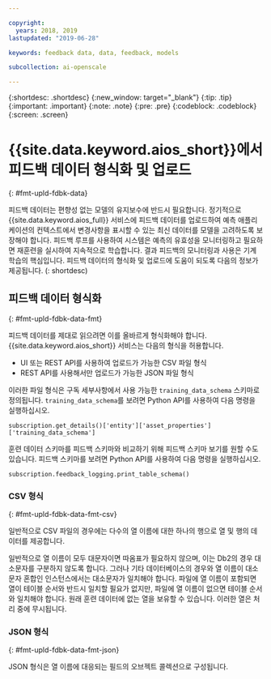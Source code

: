```yaml
---

copyright:
  years: 2018, 2019
lastupdated: "2019-06-28"

keywords: feedback data, data, feedback, models

subcollection: ai-openscale

---
```


{:shortdesc: .shortdesc}
{:new_window: target="_blank"}
{:tip: .tip}
{:important: .important}
{:note: .note}
{:pre: .pre}
{:codeblock: .codeblock}
{:screen: .screen}

# {{site.data.keyword.aios_short}}에서 피드백 데이터 형식화 및 업로드
{: #fmt-upld-fdbk-data}

피드백 데이터는 편향성 없는 모델의 유지보수에 반드시 필요합니다. 정기적으로 {{site.data.keyword.aios_full}} 서비스에 피드백 데이터를 업로드하여 예측 애플리케이션의 컨텍스트에서 변경사항을 표시할 수 있는 최신 데이터를 모델을 고려하도록 보장해야 합니다. 피드백 루프를 사용하여 시스템은 예측의 유효성을 모니터링하고 필요하면 재훈련을 실시하여 지속적으로 학습합니다. 결과 피드백의 모니터링과 사용은 기계 학습의 핵심입니다. 피드백 데이터의 형식화 및 업로드에 도움이 되도록 다음의 정보가 제공됩니다.
(: shortdesc)

## 피드백 데이터 형식화
{: #fmt-upld-fdbk-data-fmt}

피드백 데이터를 제대로 읽으려면 이를 올바르게 형식화해야 합니다. {{site.data.keyword.aios_short}} 서비스는 다음의 형식을 허용합니다. 

- UI 또는 REST API를 사용하여 업로드가 가능한 CSV 파일 형식
- REST API를 사용해서만 업로드가 가능한 JSON 파일 형식

이러한 파일 형식은 구독 세부사항에서 사용 가능한 `training_data_schema` 스키마로 정의됩니다. 
`training_data_schema`를 보려면 Python API를 사용하여 다음 명령을 실행하십시오. 

```
subscription.get_details()['entity']['asset_properties']['training_data_schema']
```

훈련 데이터 스키마를 피드백 스키마와 비교하기 위해 피드백 스키마 보기를 원할 수도 있습니다. 피드백 스키마를 보려면 Python API를 사용하여 다음 명령을 실행하십시오. 

```
subscription.feedback_logging.print_table_schema()
```


### CSV 형식
{: #fmt-upld-fdbk-data-fmt-csv}

일반적으로 CSV 파일의 경우에는 다수의 열 이름에 대한 하나의 행으로 열 및 행의 데이터를 제공합니다. 

일반적으로 열 이름이 모두 대문자이면 따옴표가 필요하지 않으며, 이는 Db2의 경우 대소문자를 구분하지 않도록 합니다. 그러나 기타 데이터베이스의 경우와 열 이름이 대소문자 혼합인 인스턴스에서는 대소문자가 일치해야 합니다.
파일에 열 이름이 포함되면 열이 테이블 순서와 반드시 일치할 필요가 없지만, 파일에 열 이름이 없으면 테이블 순서와 일치해야 합니다. 원래 훈련 데이터에 없는 열을 보유할 수 있습니다. 이러한 열은 처리 중에 무시됩니다. 


### JSON 형식
{: #fmt-upld-fdbk-data-fmt-json}

JSON 형식은 열 이름에 대응되는 필드의 오브젝트 콜렉션으로 구성됩니다. 

